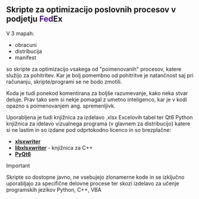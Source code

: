 <h2>Skripte za optimizacijo poslovnih procesov v podjetju <span style="color: #4D148C;">Fed</span>Ex</h2>

V 3 mapah:
- obracuni
- distribucija
- manifest

so skripte za optimizacijo vsakega od "poimenovanih" procesov, katere služijo za pohitritev. Kar je bolj pomembno od pohitritve je natančnost
saj pri računanju, skripte/programi se ne bodo zmotili.

Koda je tudi ponekod komentirana za boljše razumevanje, kako neka stvar deluje. Prav tako sem si nekje pomagal z umetno inteligenco,
kar je v kodi opazno s poimenovanjem ang. spremenljivk.

Uporabljena je tudi knjižnica za izdelavo .xlsx Excelovih tabel ter Qt6 Python knjižnica za idelavo vizualnega programa (v glavnem za distribucijo)
katere si ne lastim in so izdane pod odprtokodno licenco in so brezplačne:
- **[xlsxwriter](https://pypi.org/project/XlsxWriter/)**
- **[libxlsxwriter](https://github.com/jmcnamara/libxlsxwriter)** - knjižnica za C++
- **[PyQt6](https://pypi.org/project/PyQt6/)**

> [!IMPORTANT]
> Skripte so dostopne javno, ne vsebujejo zlonamerne kode in se izključno uporabljajo za specifične delovne procese ter skozi izdelavo za učenje
> programskih jezikov Python, C++, VBA
